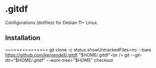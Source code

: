 # .gitdf
Configurations (dotfiles) for Debian 11+ Linux.

## Installation
===============
git clone -c status.showUntrackedFiles=no --bare https://github.com/kenrendell/.gitdf "$HOME/.gitdf"<br />
git --git-dir="$HOME/.gitdf" --work-tree="$HOME" checkout
